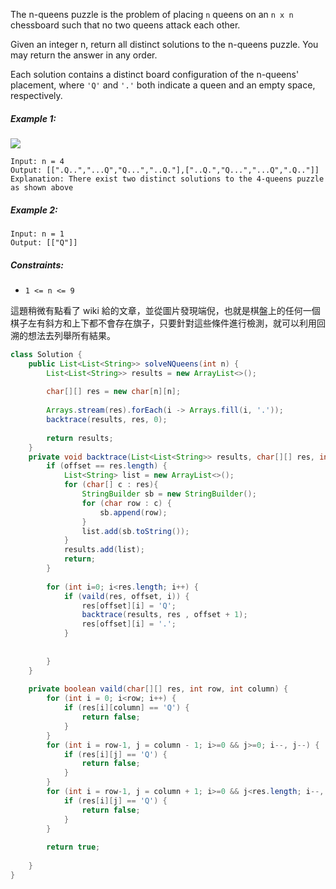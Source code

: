 The n-queens puzzle is the problem of placing `n` queens on an `n x n` chessboard such that no two queens attack each other.

Given an integer n, return all distinct solutions to the n-queens puzzle. You may return the answer in any order.

Each solution contains a distinct board configuration of the n-queens' placement, where `'Q'` and `'.'` both indicate a queen and an empty space, respectively.

##### Example 1:
![](https://assets.leetcode.com/uploads/2020/11/13/queens.jpg)

```
Input: n = 4
Output: [[".Q..","...Q","Q...","..Q."],["..Q.","Q...","...Q",".Q.."]]
Explanation: There exist two distinct solutions to the 4-queens puzzle as shown above
```

##### Example 2:
```
Input: n = 1
Output: [["Q"]]
``` 

##### Constraints:

- `1 <= n <= 9`


這題稍微有點看了 wiki 給的文章，並從圖片發現端倪，也就是棋盤上的任何一個棋子左有斜方和上下都不會存在旗子，只要針對這些條件進行檢測，就可以利用回溯的想法去列舉所有結果。


```java
class Solution {
    public List<List<String>> solveNQueens(int n) {
        List<List<String>> results = new ArrayList<>();
        
        char[][] res = new char[n][n];
        
        Arrays.stream(res).forEach(i -> Arrays.fill(i, '.'));
        backtrace(results, res, 0);
        
        return results;
    }
    private void backtrace(List<List<String>> results, char[][] res, int offset) {
        if (offset == res.length) {
            List<String> list = new ArrayList<>();
            for (char[] c : res){
                StringBuilder sb = new StringBuilder();
                for (char row : c) {
                    sb.append(row);
                }
                list.add(sb.toString());
            }
            results.add(list);
            return;
        }
        
        for (int i=0; i<res.length; i++) {
            if (vaild(res, offset, i)) {
                res[offset][i] = 'Q';
                backtrace(results, res , offset + 1);
                res[offset][i] = '.';
            }
            
            
        }
    }
    
    private boolean vaild(char[][] res, int row, int column) {
        for (int i = 0; i<row; i++) {
            if (res[i][column] == 'Q') {
                return false;
            }
        }  
        for (int i = row-1, j = column - 1; i>=0 && j>=0; i--, j--) {
            if (res[i][j] == 'Q') {
                return false;
            }
        }
        for (int i = row-1, j = column + 1; i>=0 && j<res.length; i--, j++) {
            if (res[i][j] == 'Q') {
                return false;
            }
        }
        
        return true;
        
    }
}
```